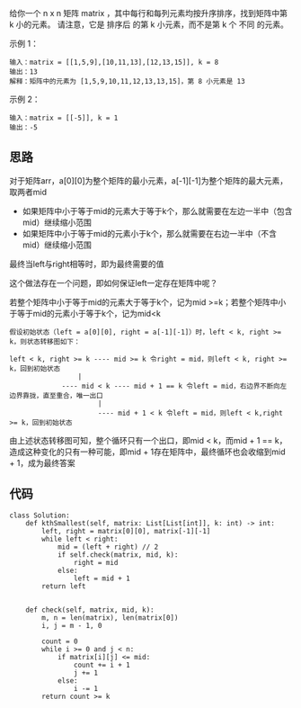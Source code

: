 给你一个 n x n 矩阵 matrix ，其中每行和每列元素均按升序排序，找到矩阵中第 k 小的元素。
请注意，它是 排序后 的第 k 小元素，而不是第 k 个 不同 的元素。

 

示例 1：

```
输入：matrix = [[1,5,9],[10,11,13],[12,13,15]], k = 8
输出：13
解释：矩阵中的元素为 [1,5,9,10,11,12,13,13,15]，第 8 小元素是 13
```



示例 2：

```
输入：matrix = [[-5]], k = 1
输出：-5
```



## 思路

对于矩阵arr，a\[0][0]为整个矩阵的最小元素，a\[-1][-1]为整个矩阵的最大元素，取两者mid

- 如果矩阵中小于等于mid的元素大于等于k个，那么就需要在左边一半中（包含mid）继续缩小范围
- 如果矩阵中小于等于mid的元素小于k个，那么就需要在右边一半中（不含mid）继续缩小范围

最终当left与right相等时，即为最终需要的值



这个做法存在一个问题，即如何保证left一定存在矩阵中呢？

若整个矩阵中小于等于mid的元素大于等于k个，记为mid >=k；若整个矩阵中小于等于mid的元素小于等于k个，记为mid<k

```
假设初始状态（left = a[0][0], right = a[-1][-1]）时，left < k, right >= k，则状态转移图如下：

left < k, right >= k ---- mid >= k 令right = mid，则left < k, right >= k，回到初始状态
	             |
		     ---- mid < k ---- mid + 1 == k 令left = mid，右边界不断向左边界靠拢，直至重合，唯一出口
			          |
			          ---- mid + 1 < k 令left = mid，则left < k,right >= k，回到初始状态
```

由上述状态转移图可知，整个循环只有一个出口，即mid < k，而mid + 1 == k，造成这种变化的只有一种可能，即mid + 1存在矩阵中，最终循环也会收缩到mid + 1，成为最终答案



## 代码

```
class Solution:
    def kthSmallest(self, matrix: List[List[int]], k: int) -> int:
        left, right = matrix[0][0], matrix[-1][-1]
        while left < right:
            mid = (left + right) // 2
            if self.check(matrix, mid, k):
                right = mid
            else:
                left = mid + 1
        return left


    def check(self, matrix, mid, k):
        m, n = len(matrix), len(matrix[0])
        i, j = m - 1, 0

        count = 0
        while i >= 0 and j < n:
            if matrix[i][j] <= mid:
                count += i + 1
                j += 1
            else:
                i -= 1
        return count >= k
```

